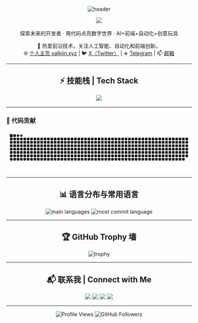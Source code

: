 <p align="center">
  <img src="https://capsule-render.vercel.app/api?type=waving&color=gradient&height=200&section=header&text=Hi!%20I'm%20Chaniug%20👋&fontSize=42&fontAlignY=40&desc=探索未来的开发者，用代码点亮数字世界&descSize=22&descAlign=65" alt="header" />
</p>

<p align="center">
  <img src="https://readme-typing-svg.demolab.com?font=Fira+Code&weight=700&size=24&pause=1000&color=4F8EF7&center=true&vCenter=true&width=800&lines=Explore+the+future+of+development;Light+up+the+digital+world+with+code;AI+Frontend+Automation+Creative+Toys" />
</p>
<p align="center">
  探索未来的开发者 · 用代码点亮数字世界 · AI+前端+自动化+创意玩具
</p>

<div align="center">

🔭 热爱前沿技术，关注人工智能、自动化和前端创新。<br>
🌐 <a href="https://valkjin.xyz" target="_blank">个人主页 valkjin.xyz</a> | 
🐦 <a href="https://x.com/chenboss14" target="_blank">X（Twitter）</a> | 
✈️ <a href="https://t.me/chaniug" target="_blank">Telegram</a> | 
📫 <a href="mailto:cheniug99@gmail.com">邮箱</a>

</div>

---

<h2 align="center">⚡️ 技能栈 | Tech Stack</h2>
<p align="center">
  <img src="https://skillicons.dev/icons?i=js,ts,react,vue,python,nodejs,git,github,linux,docker,ai" />
</p>

---

### 🐍 代码贡献

![贪吃蛇贡献动画](https://raw.githubusercontent.com/Chaniug/Chaniug/output/github-contribution-grid-snake.svg)

---

<h2 align="center">📊 语言分布与常用语言</h2>
<p align="center">
  <img src="https://github-profile-summary-cards.vercel.app/api/cards/repos-per-language?username=Chaniug&theme=tokyonight" alt="main languages" />
  <img src="https://github-profile-summary-cards.vercel.app/api/cards/most-commit-language?username=Chaniug&theme=tokyonight" alt="most commit language" />
</p>

---

<h2 align="center">🏆 GitHub Trophy 墙</h2>
<p align="center">
  <img src="https://github-profile-trophy.vercel.app/?username=Chaniug&theme=gruvbox&no-frame=true&row=2&column=4" alt="trophy" />
</p>

---

<h2 align="center">📬 联系我 | Connect with Me</h2>

<p align="center">
  <a href="https://valkjin.xyz"><img src="https://img.shields.io/badge/个人主页-valkjin.xyz-blueviolet?style=for-the-badge&logo=firefox-browser" /></a>
  <a href="https://x.com/chenboss14"><img src="https://img.shields.io/badge/X(Twitter)-@chenboss14-1DA1F2?style=for-the-badge&logo=x" /></a>
  <a href="https://t.me/chaniug"><img src="https://img.shields.io/badge/Telegram-chaniug-26A5E4?style=for-the-badge&logo=telegram" /></a>
  <a href="mailto:cheniug99@gmail.com"><img src="https://img.shields.io/badge/邮箱-cheniug99@gmail.com-D14836?style=for-the-badge&logo=gmail&logoColor=white" /></a>
</p>

---

<p align="center">
  <img src="https://komarev.com/ghpvc/?username=Chaniug&label=Profile%20views&color=0e75b6&style=flat-square" alt="Profile Views" />
  <img src="https://img.shields.io/github/followers/Chaniug?label=Follow&style=social" alt="GitHub Followers" />
</p>
